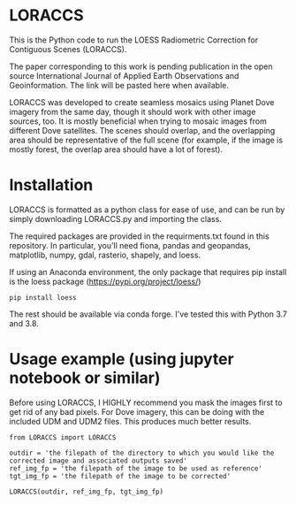 # LORACCS
This is the Python code to run the LOESS Radiometric Correction for Contiguous Scenes (LORACCS). 

The paper corresponding to this work is pending publication in the open source International 
Journal of Applied Earth Observations and Geoinformation. The link will be pasted
here when available.

LORACCS was developed to create seamless mosaics using Planet Dove imagery from the same day,
though it should work with other image sources, too.  It is mostly beneficial when trying to 
mosaic images from different Dove satellites. The scenes should overlap, and the overlapping 
area should be representative of the full scene  (for example, if the image is mostly forest,
the overlap area should have a lot of forest).

# Installation
LORACCS is formatted as a python class for ease of use, and can be run by simply downloading 
LORACCS.py and importing the class.  

The required packages are provided in the requirments.txt found in this repository.
In particular, you'll need fiona, pandas and geopandas, matplotlib, numpy, gdal,
rasterio, shapely, and loess.

If using an Anaconda environment, the only package that requires pip install is the 
loess package (https://pypi.org/project/loess/)

```pip install loess```

The rest should be available via conda forge.  I've tested this with Python 3.7 and 3.8.

# Usage example (using jupyter notebook or similar) 

Before using LORACCS, I HIGHLY recommend you mask the images first to get rid of any
bad pixels. For Dove imagery, this can be doing with the included UDM and UDM2 files.
This produces much better results.

```
from LORACCS import LORACCS

outdir = 'the filepath of the directory to which you would like the corrected image and associated outputs saved'
ref_img_fp = 'the filepath of the image to be used as reference'
tgt_img_fp = 'the filepath of the image to be corrected'

LORACCS(outdir, ref_img_fp, tgt_img_fp)
```
